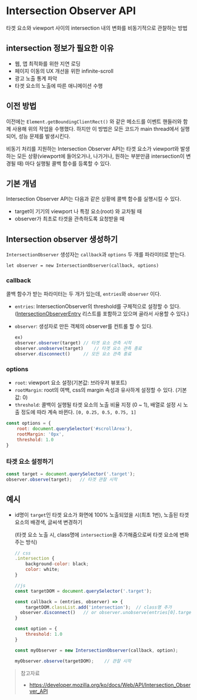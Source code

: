 # Intersection Observer API

타겟 요소와 viewport 사이의 intersection 내의 변화를 비동기적으로 관찰하는 방법



## intersection 정보가 필요한 이유

- 웹, 앱 최적화를 위한 지연 로딩
- 페이지 이동의 UX 개선을 위한 infinite-scroll
- 광고 노출 통계 파악
- 타겟 요소의 노출에 따른 애니메이션 수행



## 이전 방법

이전에는 `Element.getBoundingClientRect()` 와 같은 메소드를 이벤트 핸들러와 함께 사용해 위의 작업을 수행했다. 하지만 이 방법은 모든 코드가 main thread에서 실행되어, 성능 문제를 발생시킨다.

비동기 처리를 지원하는 Intersection Observer API는 타겟 요소가 viewport와 발생하는 모든 상황(viewport에 들어오거나, 나가거나, 원하는 부분만큼 intersection이 변경될 때) 마다 실행될 콜백 함수를 등록할 수 있다.



## 기본 개념

Intersection Observer API는 다음과 같은 상황에 콜백 함수를 실행시킬 수 있다.

- target이 기기의 viewport 나 특정 요소(root) 와 교차될 때
- observer가 최초로 타겟을 관측하도록 요청받을 때



## Intersection observer 생성하기

`IntersectionObserver` 생성자는 `callback`과 `options` 두 개를 파라미터로 받는다.

```tsx
let observer = new IntersectionObserver(callback, options)
```



### callback

콜백 함수가 받는 파라미터는 두 개가 있는데, `entries`와 `observer` 이다.

- `entries`: IntersectionObserver의 threshold를 구체적으로 설정할 수 있다. ([IntersectionObserverEntry]() 리스트를 포함하고 있으며 골라서 사용할 수 있다.)

- `observer`: 생성자로 만든 객체의 observer를 컨트롤 할 수 있다.

  ```js
  ex) 
  observer.observer(target)	// 타겟 요소 관측 시작
  observer.unobserve(target)	// 타겟 요소 관측 종료
  observer.disconnect()		// 모든 요소 관측 종료
  ```




### options

- `root`: viewport 요소 설정(기본값: 브라우저 뷰포트)
- `rootMargin`: root의 여백, css의 margin 속성과 유사하게 설정할 수 있다. (기본값: 0)
- `threshold`: 콜백이 실행될 타겟 요소의 노출 비율 지정 (0 ~ 1), 배열로 설정 시 노출 정도에 따라 계속 바뀐다. `[0, 0.25, 0.5, 0.75, 1]`

```js
const options = {
	root: document.querySelector('#scrollArea'),
	rootMargin: '0px',
	threshold: 1.0
}
```





### 타겟 요소 설정하기

```js
const target = document.querySelector('.target');
observer.observe(target);	// 타겟 관찰 시작
```



## 예시

- id명이 `target`인 타겟 요소가 화면에 100% 노출되었을 시(최초 1번), 노출된 타겟 요소의 배경색, 글씨색 변경하기

  (타겟 요소 노출 시, class명에 `intersection`을 추가해줌으로써 타겟 요소에 변화 주는 방식)

  ```js
  // css
  .intersection {
      background-color: black;
      color: white;
  }
  
  //js
  const targetDOM = document.querySelector('.target');
  
  const callback = (entries, observer) => {
      targetDOM.classList.add('intersection');	// class명 추가
  	observer.disconnect()	// or observer.unobserve(entries[0].target)    
  }
  
  const option = {
      threshold: 1.0
  }
  
  const myObserver = new IntersectionObserver(callback, option);
  
  myObserver.observe(targetDOM);	// 관찰 시작
  ```



> 참고자료
>
> - https://developer.mozilla.org/ko/docs/Web/API/Intersection_Observer_API